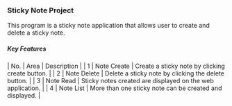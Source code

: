 ### Sticky Note Project

This program is a sticky note application that allows user to create and delete a sticky note. 

##### Key Features
| No. | Area | Description |
| 1 | Note Create | Create a sticky note by clicking create button. |
| 2 | Note Delete | Delete a sticky note by clicking the delete button. |
| 3 | Note Read | Sticky notes created are displayed on the web application. |
| 4 | Note List | More than one sticky note can be created and displayed. |
